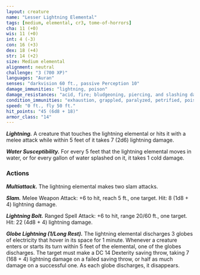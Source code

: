 ```yaml
---
layout: creature
name: "Lesser Lightning Elemental"
tags: [medium, elemental, cr3, tome-of-horrors]
cha: 11 (+0)
wis: 11 (+0)
int: 4 (-3)
con: 16 (+3)
dex: 18 (+4)
str: 14 (+2)
size: Medium elemental
alignment: neutral
challenge: "3 (700 XP)"
languages: "Auran"
senses: "darkvision 60 ft., passive Perception 10"
damage_immunities: "lightning, poison"
damage_resistances: "acid, fire; bludgeoning, piercing, and slashing damage from nonmagical weapons"
condition_immunities: "exhaustion, grappled, paralyzed, petrified, poisoned, prone, restrained, unconscious"
speed: "0 ft., fly 50 ft."
hit_points: "45 (6d8 + 18)"
armor_class: "14"
---
```


***Lightning.*** A creature that touches the lightning elemental or hits it with
a melee attack while within 5 feet of it takes 7 (2d6) lightning damage.

***Water Susceptibility.*** For every 5 feet that the lightning elemental
moves in water, or for every gallon of water splashed on it, it takes 1 cold
damage.

### Actions

***Multiattack.*** The lightning elemental makes two slam attacks.

***Slam.*** Melee Weapon Attack: +6 to hit, reach 5 ft., one target. Hit: 8
(1d8 + 4) lightning damage.

***Lightning Bolt.*** Ranged Spell Attack: +6 to hit, range 20/60 ft., one
target. Hit: 22 (4d8 + 4) lightning damage.

***Globe Lightning (1/Long Rest).*** The lightning elemental
discharges 3 globes of electricity that hover in its space for 1 minute.
Whenever a creature enters or starts its turn within 5 feet of the
elemental, one of the globes discharges. The target must make a DC 14
Dexterity saving throw, taking 7 (168 + 4) lightning damage on a failed
saving throw, or half as much damage on a successful one. As each globe
discharges, it disappears.
